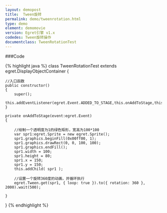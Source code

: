 ```yaml
---
layout: demopost
title:  Tween旋转
permalink: demo/tweenrotation.html
type: demo
element: demomovie
version: Egret引擎 v1.x
codedes: Tween旋转操作
documentclass: TweenRotationTest
---
```


###Code

{% highlight java  %}
class TweenRotationTest extends egret.DisplayObjectContainer
{

    //入口函数
    public constructor()
    {
        super();
        this.addEventListener(egret.Event.ADDED_TO_STAGE,this.onAddToStage,this);
    }

    private onAddToStage(event:egret.Event)
    {

        //绘制一个透明度为1的绿色矩形，宽高为100*100
        var spr1:egret.Sprite = new egret.Sprite();
        spr1.graphics.beginFill(0x00ff00, 1);
        spr1.graphics.drawRect(0, 0, 100, 100);
        spr1.graphics.endFill();
        spr1.width = 100;
        spr1.height = 80;
        spr1.x = 150;
        spr1.y = 150;
        this.addChild( spr1 );

        //设置一个旋转360度的动画，并循环执行
        egret.Tween.get(spr1, { loop: true }).to({ rotation: 360 }, 2000).wait(500);

    }

}
{% endhighlight %}